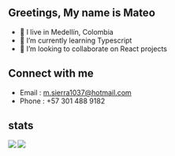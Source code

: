 ## Greetings, My name is Mateo

- 🥑 I live in Medellín, Colombia
- 🌱 I’m currently learning Typescript 
- 💞️ I’m looking to collaborate on React projects


## Connect with me 
- Email : m.sierra1037@hotmail.com
- Phone : +57 301 488 9182

## stats
<img align="left" src="https://github-readme-stats.vercel.app/api?username=mantra0111&theme=midnight-purple" />
<img align="left" src="https://github-readme-stats.vercel.app/api/top-langs/?username=mantra0111&theme=midnight-purple" />

<!---
mantra0111/mantra0111 is a ✨ special ✨ repository because its `README.md` (this file) appears on your GitHub profile.
You can click the Preview link to take a look at your changes.
--->



